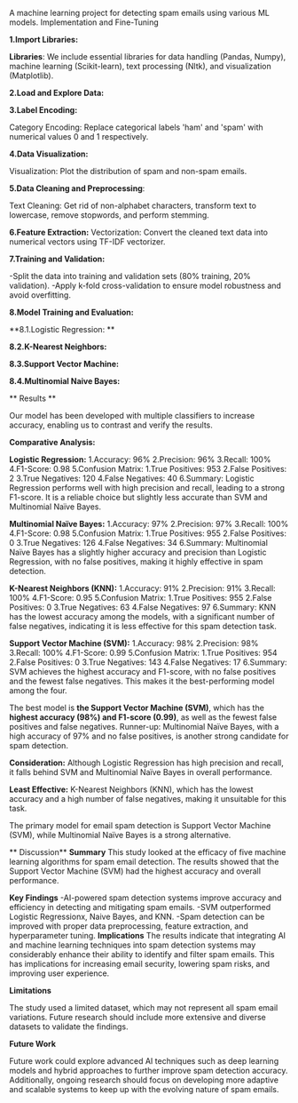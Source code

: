 A machine learning project for detecting spam emails using various ML models.
Implementation and Fine-Tuning

**1.Import Libraries:**

**Libraries**: We include essential libraries for data handling (Pandas, Numpy), machine learning (Scikit-learn), text processing (Nltk), and visualization (Matplotlib).

**2.Load and Explore Data:**

**3.Label Encoding:**

Category Encoding: Replace categorical labels 'ham' and 'spam'  with numerical values 0 and 1 respectively.

**4.Data Visualization:**

Visualization: Plot the distribution of spam and non-spam emails.

**5.Data Cleaning and Preprocessing**:

Text Cleaning: Get rid of non-alphabet characters, transform text to lowercase, remove stopwords, and perform stemming.

**6.Feature Extraction:**
Vectorization: Convert the cleaned text data into numerical vectors using TF-IDF vectorizer.

**7.Training and Validation:**

  -Split the data into training and validation sets (80% training, 20% validation).
  -Apply k-fold cross-validation to ensure model robustness and avoid overfitting.



**8.Model Training and Evaluation:**

  **8.1.Logistic Regression: **
	
  **8.2.K-Nearest Neighbors:**

  **8.3.Support Vector Machine:**  

  **8.4.Multinomial Naive Bayes:**


** Results **

Our model has been developed with multiple classifiers to increase accuracy, enabling us to contrast and verify the results.

**Comparative Analysis:**

**Logistic Regression:**
    1.Accuracy: 96%
    2.Precision: 96%
    3.Recall: 100%
    4.F1-Score: 0.98
    5.Confusion Matrix:
    1.True Positives: 953
    2.False Positives: 2
    3.True Negatives: 120
    4.False Negatives: 40
6.Summary: Logistic Regression performs well with high precision and recall, leading to a strong F1-score. It is a reliable choice but slightly less accurate than SVM and Multinomial Naïve Bayes.

**Multinomial Naïve Bayes:**
    1.Accuracy: 97%
    2.Precision: 97%
    3.Recall: 100%
    4.F1-Score: 0.98
    5.Confusion Matrix:
    1.True Positives: 955
    2.False Positives: 0
    3.True Negatives: 126
    4.False Negatives: 34
6.Summary: Multinomial Naïve Bayes has a slightly higher accuracy and precision than Logistic Regression, with no false positives, making it highly effective in spam detection.

**K-Nearest Neighbors (KNN):**
    1.Accuracy: 91%
    2.Precision: 91%
    3.Recall: 100%
    4.F1-Score: 0.95
    5.Confusion Matrix:
    1.True Positives: 955
    2.False Positives: 0
    3.True Negatives: 63
    4.False Negatives: 97
6.Summary: KNN has the lowest accuracy among the models, with a significant number of false negatives, indicating it is less effective for this spam detection task.

**Support Vector Machine (SVM):**
    1.Accuracy: 98%
    2.Precision: 98%
    3.Recall: 100%
    4.F1-Score: 0.99
    5.Confusion Matrix:
    1.True Positives: 954
    2.False Positives: 0
    3.True Negatives: 143
    4.False Negatives: 17
6.Summary: SVM achieves the highest accuracy and F1-score, with no false positives and the fewest false negatives. This makes it the best-performing model among the four.

The best model is **the Support Vector Machine (SVM)**, which has the **highest accuracy (98%) and F1-score (0.99)**, as well as the fewest false positives and false negatives.
Runner-up: Multinomial Naïve Bayes, with a high accuracy of 97% and no false positives, is another strong candidate for spam detection.

**Consideration:** Although Logistic Regression has high precision and recall, it falls behind SVM and Multinomial Naïve Bayes in overall performance.

**Least Effective:** K-Nearest Neighbors (KNN), which has the lowest accuracy and a high number of false negatives, making it unsuitable for this task.

The primary model for email spam detection is Support Vector Machine (SVM), while Multinomial Naïve Bayes is a strong alternative.


** Discussion**
**Summary**
This study looked at the efficacy of five machine learning algorithms for spam email detection. The results showed that the Support Vector Machine (SVM) had the highest accuracy and overall performance.

**Key Findings**
  -AI-powered spam detection systems improve accuracy and efficiency in detecting and mitigating spam emails.
  -SVM outperformed Logistic Regressionx, Naive Bayes, and KNN.
  -Spam detection can be improved with proper data preprocessing, feature extraction, and hyperparameter tuning.
**Implications**
The results indicate that integrating AI and machine learning techniques into spam detection systems may considerably enhance their ability to identify and filter spam emails. This has implications for increasing email security, lowering spam risks, and improving user experience.

**Limitations**

The study used a limited dataset, which may not represent all spam email variations. Future research should include more extensive and diverse datasets to validate the findings.

**Future Work**

Future work could explore advanced AI techniques such as deep learning models and hybrid approaches to further improve spam detection accuracy. Additionally, ongoing research should focus on developing more adaptive and scalable systems to keep up with the evolving nature of spam emails.

